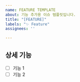 ```yaml
---
name: FEATURE TEMPLATE
about: 기능 추가용 이슈 템플릿입니다.
title: "[FEATURE]"
labels: "✨ Feature"
assignees: ''

---
```


## 상세 기능
- [ ] 기능 1
- [ ] 기능 2
